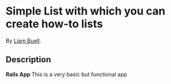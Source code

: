 # Simple List with which you can create how-to lists
<!-- If you'd like to use a logo instead uncomment this code and remove the text above this line

  ![Logo](URL to logo img file goes here)

-->

By [Liam Buell](http://www.liambuell.com).

## Description
**Rails App** This is a very basic but functional app
